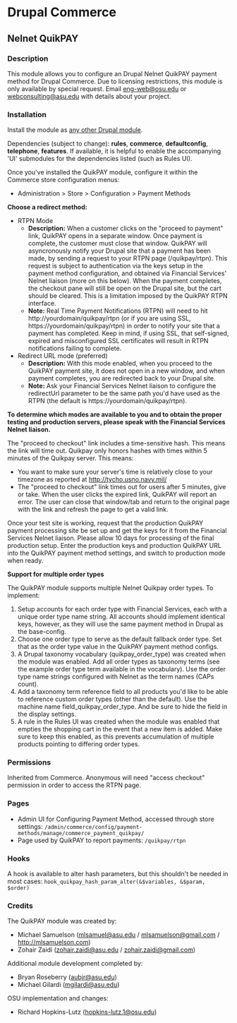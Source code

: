 # Drupal Commerce
## Nelnet QuikPAY

### Description
This module allows you to configure an Drupal Nelnet QuikPAY payment method for Drupal Commerce. Due to licensing restrictions, this module is only available by special request. Email eng-web@osu.edu or webconsulting@asu.edu with details about your project.

### Installation
Install the module as [any other Drupal module](http://drupal.org/node/70151).

Dependencies (subject to change): **rules**, **commerce**, **defaultconfig**, **telephone**, **features**. If available, it is helpful to enable the accompanying 'UI' submodules for the dependencies listed (such as Rules UI).

Once you've installed the QuikPAY module, configure it within the Commerce store configuration menus:
* Administration > Store > Configuration > Payment Methods

**Choose a redirect method:**
* RTPN Mode
	* **Description:** When a customer clicks on the "proceed to payment" link, QuikPAY opens in a separate window. Once payment is complete, the customer must close that window. QuikPAY will asyncronously notify your Drupal site that a payment has been made, by sending a request to your RTPN page (/quikpay/rtpn). This request is subject to authentication via the keys setup in the payment method configuration, and obtained via Financial Services' Nelnet liaison (more on this below). When the payment completes, the checkout pane will still be open on the Drupal site, but the cart should be cleared. This is a limitation imposed by the QuikPAY RTPN interface.
	* **Note:** Real Time Payment Notifications (RTPN) will need to hit http://yourdomain/quikpay/rtpn (or if you are using SSL, https://yourdomain/quikpay/rtpn) in order to notify your site that a payment has completed. Keep in mind, if using SSL, that self-signed, expired and misconfigured SSL certificates will result in RTPN notifications failing to complete.
* Redirect URL mode (preferred)
	* **Description:** With this mode enabled, when you proceed to the QuikPAY payment site, it does not open in a new window, and when payment completes, you are redirected back to your Drupal site.
	* **Note:** Ask your Financial Services Nelnet liaison to configure the redirectUrl parameter to be the same path you'd have used as the RTPN (the default is https://yourdomain/quikpay/rtpn).

**To determine which modes are available to you and to obtain the proper testing and production servers, please speak with the Financial Services Nelnet liaison.**

The "proceed to checkout" link includes a time-sensitive hash. This means the link will time out. Quikpay only honors hashes with times within 5 minutes of the Quikpay server. This means:
* You want to make sure your server's time is relatively close to your timezone as reported at http://tycho.usno.navy.mil/
* The "proceed to checkout" link times out for users after 5 minutes, give or take. When the user clicks the expired link, QuikPAY will report an error. The user can close that window/tab and return to the original page with the link and refresh the page to get a valid link.

Once your test site is working, request that the production QuikPAY payment processing site be set up and get the keys for it from the Financial Services Nelnet liaison. Please allow 10 days for processing of the final production setup. Enter the production keys and production QuikPAY URL into the QuikPAY payment method settings, and switch to production mode when ready.

**Support for multiple order types**

The QuikPAY module supports multiple Nelnet Quikpay order types. To implement:
1. Setup accounts for each order type with Financial Services, each with a unique order type name string. All accounts should implement identical keys, however, as they will use the same payment method in Drupal as the base-config.
2. Choose one order type to serve as the default fallback order type. Set that as the order type value in the QuikPAY payment method configs.
3. A Drupal taxonomy vocabulary (quikpay_order_type) was created when the module was enabled. Add all order types as taxonomy terms (see the example order type term available in the vocabulary). Use the order type name strings configured with Nelnet as the term names (CAPs count).
4. Add a taxonomy term reference field to all products you'd like to be able to reference custom order types (other than the default). Use the machine name field_quikpay_order_type. And be sure to hide the field in the display settings.
5. A rule in the Rules UI was created when the module was enabled that empties the shopping cart in the event that a new item is added. Make sure to keep this enabled, as this prevents accumulation of multiple products pointing to differing order types.

### Permissions
Inherited from Commerce. Anonymous will need "access checkout" permission in order to access the RTPN page.

### Pages
* Admin UI for Configuring Payment Method, accessed through store settings:
```/admin/commerce/config/payment-methods/manage/commerce_payment_quikpay/ ```
* Page used by QuikPAY to report payments:
```/quikpay/rtpn ```

### Hooks
A hook is available to alter hash parameters, but this shouldn't be needed in most cases:
```hook_quikpay_hash_param_alter(&$variables, &$param, $order)```

### Credits
The QuikPAY module was created by:
* Michael Samuelson (<mlsamuel@asu.edu> / <mlsamuelson@gmail.com> / http://mlsamuelson.com)
* Zohair Zaidi (<zohair.zaidi@asu.edu> / <zohair.zaidi@gmail.com>)

Additional module development completed by:
* Bryan Roseberry (<aubjr@asu.edu>)
* Michael Gilardi (<mgilardi@asu.edu>)

OSU implementation and changes:
* Richard Hopkins-Lutz (<hopkins-lutz.1@osu.edu>)
